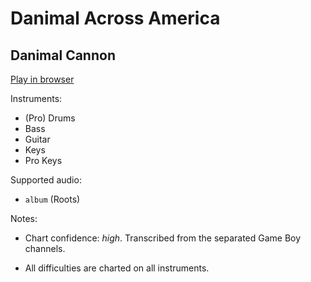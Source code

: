 # Danimal Across America

## Danimal Cannon


[Play in browser](http://pages.cs.wisc.edu/~tolly/customs/?title=danimal-across-america&artist=danimal-cannon)

Instruments:

  * (Pro) Drums
  * Bass
  * Guitar
  * Keys
  * Pro Keys

Supported audio:

  * `album` (Roots)

Notes:

  * Chart confidence: *high*. Transcribed from the separated Game Boy channels.

  * All difficulties are charted on all instruments.

